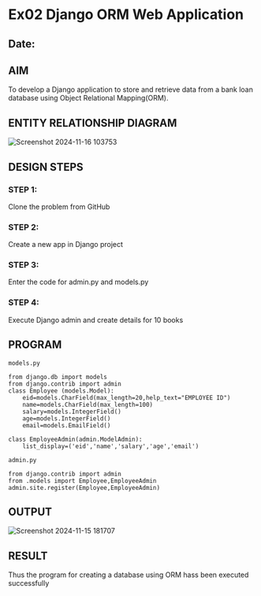 # Ex02 Django ORM Web Application
## Date: 

## AIM
To develop a Django application to store and retrieve data from a bank loan database using Object Relational Mapping(ORM).

## ENTITY RELATIONSHIP DIAGRAM

![Screenshot 2024-11-16 103753](https://github.com/user-attachments/assets/3f87ec33-73ae-4d36-b437-d8558efbc15f)


## DESIGN STEPS

### STEP 1:
Clone the problem from GitHub

### STEP 2:
Create a new app in Django project

### STEP 3:
Enter the code for admin.py and models.py

### STEP 4:
Execute Django admin and create details for 10 books

## PROGRAM
```
models.py

from django.db import models
from django.contrib import admin
class Employee (models.Model):
    eid=models.CharField(max_length=20,help_text="EMPLOYEE ID")
    name=models.CharField(max_length=100)
    salary=models.IntegerField()
    age=models.IntegerField()
    email=models.EmailField()

class EmployeeAdmin(admin.ModelAdmin):
    list_display=('eid','name','salary','age','email')

admin.py

from django.contrib import admin
from .models import Employee,EmployeeAdmin
admin.site.register(Employee,EmployeeAdmin)
```

## OUTPUT

![Screenshot 2024-11-15 181707](https://github.com/user-attachments/assets/4c39dbeb-9f1c-4c8a-8dee-97c5d5acb726)





## RESULT
Thus the program for creating a database using ORM hass been executed successfully
